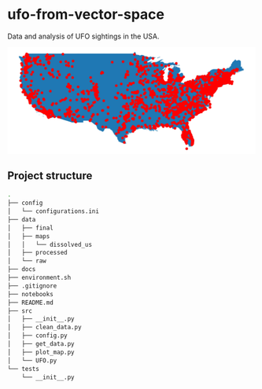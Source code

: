 # ufo-from-vector-space
Data and analysis of UFO sightings in the USA.

![Map](docs/map.jpeg)

## Project structure
```bash
.
├── config                      
│   └── configurations.ini
├── data            
│   ├── final      
│   ├── maps
│   │   └── dissolved_us 
│   ├── processed                   
│   └── raw
├── docs 
├── environment.sh
├── .gitignore
├── notebooks
├── README.md
├── src
│   ├── __init__.py 
│   ├── clean_data.py
│   ├── config.py
│   ├── get_data.py
│   ├── plot_map.py
│   └── UFO.py
└── tests
    └── __init__.py 
```

